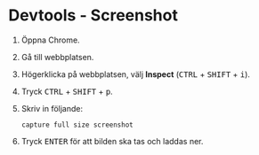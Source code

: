 # Devtools - Screenshot

1. Öppna Chrome.

1. Gå till webbplatsen.

1. Högerklicka på webbplatsen, välj **Inspect** (<kbd>CTRL</kbd> + <kbd>SHIFT</kbd> + <kbd>i</kbd>).

1. Tryck <kbd>CTRL</kbd> + <kbd>SHIFT</kbd> + <kbd>p</kbd>.

1. Skriv in följande:

    ```
    capture full size screenshot
    ```

1. Tryck <kbd>ENTER</kbd> för att bilden ska tas och laddas ner.
